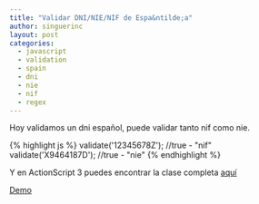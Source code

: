 ```yaml
---
title: "Validar DNI/NIE/NIF de Espa&ntilde;a"
author: singuerinc
layout: post
categories:
  - javascript
  - validation
  - spain
  - dni
  - nie
  - nif
  - regex
---
```

Hoy validamos un dni espa&ntilde;ol, puede validar tanto nif como nie.

<script src="https://gist.github.com/singuerinc/02be0d8ca129a218c079.js?file=spain_nie_validation.js"></script>

{% highlight js %}
validate('12345678Z');  //true - "nif"
validate('X9464187D');  //true - "nie"
{% endhighlight %}

Y en ActionScript 3 puedes encontrar la clase completa <a href="https://github.com/singuerinc/singuerinc-blog/blob/master/src/net/singuerinc/labs/utils/validators/SpainDNIValidator.as" target="_blank">aqu&iacute;</a>

<a href="/code/day-006/index.html" target="_blank">Demo</a>